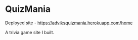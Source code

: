 # QuizMania
Deployed site - https://adviksquizmania.herokuapp.com/home

A trivia game site I built.

